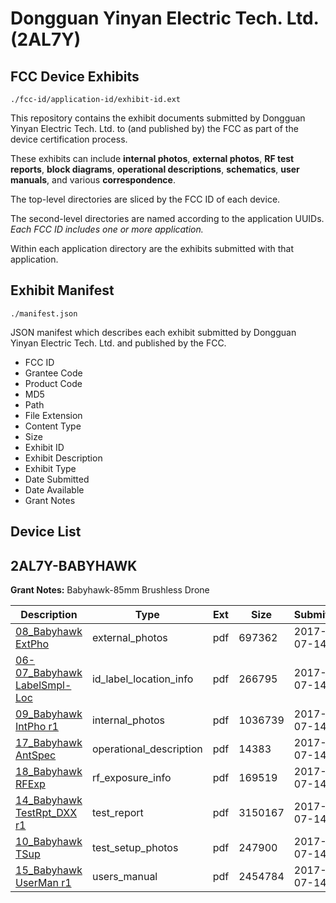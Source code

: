 # Dongguan Yinyan Electric Tech. Ltd. (2AL7Y)
## FCC Device Exhibits

```
./fcc-id/application-id/exhibit-id.ext
```

This repository contains the exhibit documents submitted by Dongguan Yinyan Electric Tech. Ltd. to (and published by) the FCC as part of the device certification process.

These exhibits can include **internal photos**, **external photos**, **RF test reports**, **block diagrams**, **operational descriptions**, **schematics**, **user manuals**, and various **correspondence**.

The top-level directories are sliced by the FCC ID of each device.

The second-level directories are named according to the application UUIDs. *Each FCC ID includes one or more application.*

Within each application directory are the exhibits submitted with that application. 

## Exhibit Manifest

```
./manifest.json
```

JSON manifest which describes each exhibit submitted by Dongguan Yinyan Electric Tech. Ltd. and published by the FCC.

- FCC ID
- Grantee Code
- Product Code
- MD5
- Path
- File Extension
- Content Type
- Size
- Exhibit ID
- Exhibit Description
- Exhibit Type
- Date Submitted
- Date Available
- Grant Notes

## Device List
## 2AL7Y-BABYHAWK
**Grant Notes:** Babyhawk-85mm Brushless Drone

| Description | Type | Ext | Size | Submitted | Available |
| ----------- | ---- | --- | ---- | --------- | --------- |
| [08_Babyhawk ExtPho](2AL7Y-BABYHAWK/5c023c813436f5b823097dccca69c204/3465043.pdf) | external_photos | pdf | 697362 | 2017-07-14 | 2017-07-14 |
| [06-07_Babyhawk LabelSmpl-Loc](2AL7Y-BABYHAWK/5c023c813436f5b823097dccca69c204/3465042.pdf) | id_label_location_info | pdf | 266795 | 2017-07-14 | 2017-07-14 |
| [09_Babyhawk IntPho r1](2AL7Y-BABYHAWK/5c023c813436f5b823097dccca69c204/3465044.pdf) | internal_photos | pdf | 1036739 | 2017-07-14 | 2017-07-14 |
| [17_Babyhawk AntSpec](2AL7Y-BABYHAWK/5c023c813436f5b823097dccca69c204/3465051.pdf) | operational_description | pdf | 14383 | 2017-07-14 | 2017-07-14 |
| [18_Babyhawk RFExp](2AL7Y-BABYHAWK/5c023c813436f5b823097dccca69c204/3465052.pdf) | rf_exposure_info | pdf | 169519 | 2017-07-14 | 2017-07-14 |
| [14_Babyhawk TestRpt_DXX r1](2AL7Y-BABYHAWK/5c023c813436f5b823097dccca69c204/3465049.pdf) | test_report | pdf | 3150167 | 2017-07-14 | 2017-07-14 |
| [10_Babyhawk TSup](2AL7Y-BABYHAWK/5c023c813436f5b823097dccca69c204/3465045.pdf) | test_setup_photos | pdf | 247900 | 2017-07-14 | 2017-07-14 |
| [15_Babyhawk UserMan r1](2AL7Y-BABYHAWK/5c023c813436f5b823097dccca69c204/3465050.pdf) | users_manual | pdf | 2454784 | 2017-07-14 | 2017-07-14 |
